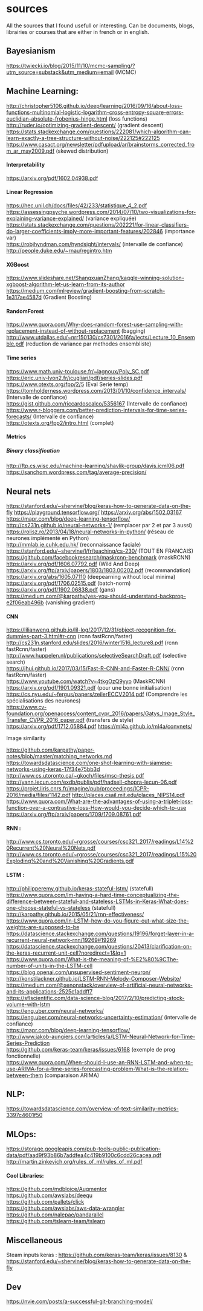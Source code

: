 # sources
All the sources that I found usefull or interesting. Can be documents, blogs, librairies
 or courses that are either in french or in english.

## Bayesianism

https://twiecki.io/blog/2015/11/10/mcmc-sampling/?utm_source=substack&utm_medium=email (MCMC)

## Machine Learning:

http://christopher5106.github.io/deep/learning/2016/09/16/about-loss-functions-multinomial-logistic-logarithm-cross-entropy-square-errors-euclidian-absolute-frobenius-hinge.html (loss functions)  
http://ruder.io/optimizing-gradient-descent/ (gradient descent)  
https://stats.stackexchange.com/questions/222081/which-algorithm-can-learn-exactly-a-tree-structure-without-noise/222125#222125  
https://www.casact.org/newsletter/pdfupload/ar/brainstorms_corrected_from_ar_may2009.pdf (skewed distribution)


#### Interpretability

https://arxiv.org/pdf/1602.04938.pdf  


#### Linear Regression

https://hec.unil.ch/docs/files/42/233/statistique_4_2.pdf  
https://assessingpsyche.wordpress.com/2014/07/10/two-visualizations-for-explaining-variance-explained/ (variance expliquée)  
https://stats.stackexchange.com/questions/202221/for-linear-classifiers-do-larger-coefficients-imply-more-important-features/202846 (importance var)  
https://robjhyndman.com/hyndsight/intervals/ (intervalle de confiance)  
http://people.duke.edu/~rnau/regintro.htm  


#### XGBoost

https://www.slideshare.net/ShangxuanZhang/kaggle-winning-solution-xgboost-algorithm-let-us-learn-from-its-author  
https://medium.com/mlreview/gradient-boosting-from-scratch-1e317ae4587d (Gradient Boosting)  


#### RandomForest

https://www.quora.com/Why-does-random-forest-use-sampling-with-replacement-instead-of-without-replacement (bagging)  
http://www.utdallas.edu/~nrr150130/cs7301/2016fa/lects/Lecture_10_Ensemble.pdf (reduction de variance par methodes ensembliste)  


#### Time series

https://www.math.univ-toulouse.fr/~lagnoux/Poly_SC.pdf  
https://eric.univ-lyon2.fr/jcugliari/pdf/series-slides.pdf  
https://www.otexts.org/fpp/2/5 (Eval Serie temp)  
https://tomholderness.wordpress.com/2013/01/10/confidence_intervals/ (Intervalle de confiance)  
https://gist.github.com/riccardoscalco/5356167 (Intervalle de confiance)  
https://www.r-bloggers.com/better-prediction-intervals-for-time-series-forecasts/ (Intervalle de confiance)  
https://otexts.org/fpp2/intro.html (complet)  


#### Metrics

##### Binary classification
http://ftp.cs.wisc.edu/machine-learning/shavlik-group/davis.icml06.pdf
https://sanchom.wordpress.com/tag/average-precision/

## Neural nets
https://stanford.edu/~shervine/blog/keras-how-to-generate-data-on-the-fly
https://playground.tensorflow.org/
https://arxiv.org/abs/1502.03167  
https://mapr.com/blog/deep-learning-tensorflow/  
http://cs231n.github.io/neural-networks-1/ (remplacer par 2 et par 3 aussi)  
https://rolisz.ro/2013/04/18/neural-networks-in-python/ (réseau de neurones implémenté en Python)  
http://mmlab.ie.cuhk.edu.hk/	(reconnaissance faciale)  
https://stanford.edu/~shervine/l/fr/teaching/cs-230/ (TOUT EN FRANCAIS)  
https://github.com/facebookresearch/maskrcnn-benchmark (maskRCNN)  
https://arxiv.org/pdf/1606.07792.pdf (Wild And Deep) 
https://arxiv.org/ftp/arxiv/papers/1803/1803.00202.pdf (recommandation) 
https://arxiv.org/abs/1605.07110 (deepearning without local minima)  
https://arxiv.org/pdf/1706.02515.pdf (batch-norm)  
https://arxiv.org/pdf/1902.06838.pdf (gans)  
https://medium.com/@karpathy/yes-you-should-understand-backprop-e2f06eab496b (vanishing gradient)  

#### CNN

https://lilianweng.github.io/lil-log/2017/12/31/object-recognition-for-dummies-part-3.html#r-cnn (rcnn fastRcnn/faster)  
http://cs231n.stanford.edu/slides/2016/winter1516_lecture8.pdf  (rcnn fastRcnn/faster)  
http://www.huppelen.nl/publications/selectiveSearchDraft.pdf (selective search)  
https://jhui.github.io/2017/03/15/Fast-R-CNN-and-Faster-R-CNN/ (rcnn fastRcnn/faster)  
https://www.youtube.com/watch?v=4tkgOzQ9yyo (MaskRCNN)  
https://arxiv.org/pdf/1901.09321.pdf (pour une bonne initialisation)  
https://cs.nyu.edu/~fergus/papers/zeilerECCV2014.pdf (Comprendre les spécialisations des neurones)  
https://www.cv-foundation.org/openaccess/content_cvpr_2016/papers/Gatys_Image_Style_Transfer_CVPR_2016_paper.pdf (transfers de style)  
https://arxiv.org/pdf/1712.05884.pdf
https://ml4a.github.io/ml4a/convnets/

Image similarity  

https://github.com/karpathy/paper-notes/blob/master/matching_networks.md
https://towardsdatascience.com/one-shot-learning-with-siamese-networks-using-keras-17f34e75bb3d
http://www.cs.utoronto.ca/~gkoch/files/msc-thesis.pdf
http://yann.lecun.com/exdb/publis/pdf/hadsell-chopra-lecun-06.pdf
https://projet.liris.cnrs.fr/imagine/pub/proceedings/ICPR-2016/media/files/1142.pdf
http://places.csail.mit.edu/places_NIPS14.pdf
https://www.quora.com/What-are-the-advantages-of-using-a-triplet-loss-function-over-a-contrastive-loss-How-would-you-decide-which-to-use
https://arxiv.org/ftp/arxiv/papers/1709/1709.08761.pdf

#### RNN :
http://www.cs.toronto.edu/~rgrosse/courses/csc321_2017/readings/L14%20Recurrent%20Neural%20Nets.pdf  
http://www.cs.toronto.edu/~rgrosse/courses/csc321_2017/readings/L15%20Exploding%20and%20Vanishing%20Gradients.pdf  

#### LSTM :

http://philipperemy.github.io/keras-stateful-lstm/ (statefull)  
https://www.quora.com/Im-having-a-hard-time-conceptualizing-the-difference-between-stateful-and-stateless-LSTMs-in-Keras-What-does-one-choose-stateful-vs-stateless (statefull)  
http://karpathy.github.io/2015/05/21/rnn-effectiveness/  
https://www.quora.com/In-LSTM-how-do-you-figure-out-what-size-the-weights-are-supposed-to-be  
https://datascience.stackexchange.com/questions/19196/forget-layer-in-a-recurrent-neural-network-rnn/19269#19269  
https://datascience.stackexchange.com/questions/20413/clarification-on-the-keras-recurrent-unit-cell?noredirect=1&lq=1  
https://www.quora.com/What-is-the-meaning-of-%E2%80%9CThe-number-of-units-in-the-LSTM-cell  
https://blog.openai.com/unsupervised-sentiment-neuron/  
http://konstilackner.github.io/LSTM-RNN-Melody-Composer-Website/  
https://medium.com/@xenonstack/overview-of-artificial-neural-networks-and-its-applications-2525c1addff7  
https://sflscientific.com/data-science-blog/2017/2/10/predicting-stock-volume-with-lstm   
https://eng.uber.com/neural-networks/  
https://eng.uber.com/neural-networks-uncertainty-estimation/ (intervalle de confiance)  
https://mapr.com/blog/deep-learning-tensorflow/  
http://www.jakob-aungiers.com/articles/a/LSTM-Neural-Network-for-Time-Series-Prediction  
https://github.com/keras-team/keras/issues/6168 (exemple de prog fonctionnelle)  
https://www.quora.com/When-should-I-use-an-RNN-LSTM-and-when-to-use-ARIMA-for-a-time-series-forecasting-problem-What-is-the-relation-between-them (comparaison ARIMA)  


## NLP:
https://towardsdatascience.com/overview-of-text-similarity-metrics-3397c4601f50


## MLOps:
https://storage.googleapis.com/pub-tools-public-publication-data/pdf/aad9f93b86b7addfea4c419b9100c6cdd26cacea.pdf
http://martin.zinkevich.org/rules_of_ml/rules_of_ml.pdf



#### Cool Libraries:
https://github.com/mdbloice/Augmentor  
https://github.com/awslabs/deequ  
https://github.com/pallets/click  
https://github.com/awslabs/aws-data-wrangler  
https://github.com/nalepae/pandarallel  
https://github.com/tslearn-team/tslearn  

## Miscellaneous
Steam inputs keras : https://github.com/keras-team/keras/issues/8130 & https://stanford.edu/~shervine/blog/keras-how-to-generate-data-on-the-fly

## Dev
https://nvie.com/posts/a-successful-git-branching-model/
